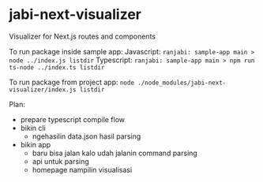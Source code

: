 # jabi-next-visualizer
Visualizer for Next.js routes and components

To run package inside sample app:
Javascript: ```ranjabi: sample-app main > node ../index.js listdir```
Typescript: ```ranjabi: sample-app main > npm run ts-node ../index.ts listdir```

To run package from project app:
```node ./node_modules/jabi-next-visualizer/index.js listdir```

Plan:
- prepare typescript compile flow
- bikin cli
    - ngehasilin data.json hasil parsing
- bikin app
    - baru bisa jalan kalo udah jalanin command parsing
    - api untuk parsing
    - homepage nampilin visualisasi